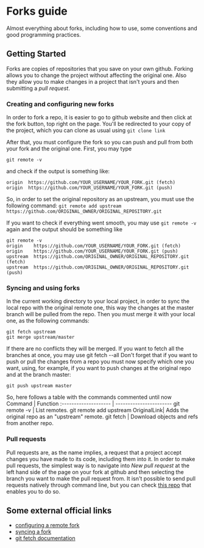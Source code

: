 # Forks guide
Almost everything about forks, including how to use, some conventions and good programming practices.
 
## Getting Started

Forks are copies of repositories that you save on your own github. Forking allows you to change the project without affecting the original one.
Also they allow you to make changes in a project that isn't yours and then submitting a *pull request*.

### Creating and configuring new forks
In order to fork a repo, it is easier to go to github website and then click at the fork button, top right on the page.
You'll be redirected to your copy of the project, which you can clone as usual using ``git clone link``

After that, you must configure the fork so you can push and pull from both your fork and the original one.
First, you may type
```
git remote -v
```
and check if the output is something like:
```
origin  https://github.com/YOUR_USERNAME/YOUR_FORK.git (fetch)
origin  https://github.com/YOUR_USERNAME/YOUR_FORK.git (push)
``` 
So, in order to set the original repository as an upstream, you must use the following command:
```git remote add upstream https://github.com/ORIGINAL_OWNER/ORIGINAL_REPOSITORY.git```

If you want to check if everything went smooth, you may use ``git remote -v`` again and the output should be something like
```
git remote -v
origin    https://github.com/YOUR_USERNAME/YOUR_FORK.git (fetch)
origin    https://github.com/YOUR_USERNAME/YOUR_FORK.git (push)
upstream  https://github.com/ORIGINAL_OWNER/ORIGINAL_REPOSITORY.git (fetch)
upstream  https://github.com/ORIGINAL_OWNER/ORIGINAL_REPOSITORY.git (push)
```


### Syncing and using forks
In the current working directory to your local project, in order to sync the local repo with the original remote one, this way the changes at the master branch will be pulled from the repo.
Then you must merge it with your local one, as the following commands:
```
git fetch upstream
git merge upstream/master
```
If there are no conflicts they will be merged.
If you want to fetch all the branches at once, you may use git fetch --all
Don't forget that if you want to push or pull the changes from a repo you must now specify which one you want, using, for example, if you want to push changes at the original repo and at the branch master:
```
git push upstream master
```

So, here follows a table with the commands commented until now
Command | Function
:-------------------- | -----------------------
git remote -v     | List remotes.
git remote add upstream OriginalLink| Adds the original repo as an "upstream" remote.
git fetch | Download objects and refs from another repo.

### Pull requests
Pull requests are, as the name implies, a request that a project accept changes you have made to its code, including them into it.
In order to make pull requests, the simplest way is to navigate into *New pull request* at the left hand side of the page on your fork at github and then selecting the branch you want to make the pull request from.
It isn't possible to send pull requests natively through command line, but you can check [this repo](https://github.com/jd/git-pull-request) that enables you to do so.

## Some external official links
- [configuring a remote fork](https://help.github.com/articles/configuring-a-remote-for-a-fork/)
- [syncing a fork](https://help.github.com/articles/syncing-a-fork/#platform-linux)
- [git fetch documentation](https://git-scm.com/docs/git-fetch)

